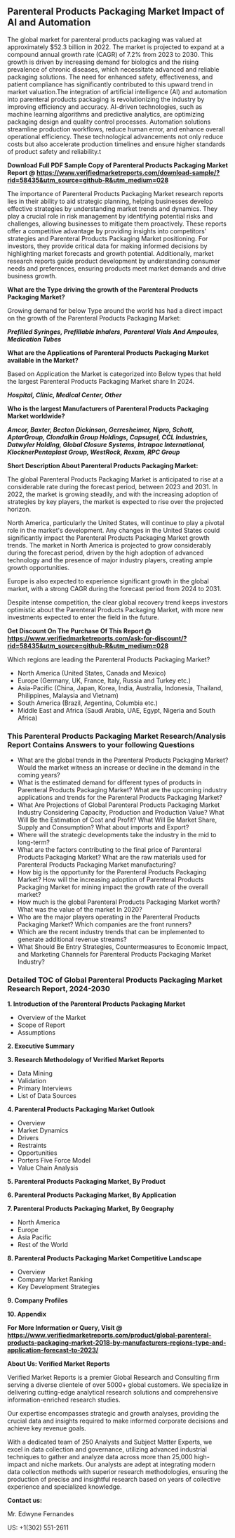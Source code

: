 <h2>Parenteral Products Packaging Market Impact of AI and Automation</h2>The global market for parenteral products packaging was valued at approximately $52.3 billion in 2022. The market is projected to expand at a compound annual growth rate (CAGR) of 7.2% from 2023 to 2030. This growth is driven by increasing demand for biologics and the rising prevalence of chronic diseases, which necessitate advanced and reliable packaging solutions. The need for enhanced safety, effectiveness, and patient compliance has significantly contributed to this upward trend in market valuation.The integration of artificial intelligence (AI) and automation into parenteral products packaging is revolutionizing the industry by improving efficiency and accuracy. AI-driven technologies, such as machine learning algorithms and predictive analytics, are optimizing packaging design and quality control processes. Automation solutions streamline production workflows, reduce human error, and enhance overall operational efficiency. These technological advancements not only reduce costs but also accelerate production timelines and ensure higher standards of product safety and reliability.t</p><p id="" class=""><strong>Download Full PDF Sample Copy of Parenteral Products Packaging Market Report @ <a href="https://www.verifiedmarketreports.com/download-sample/?rid=58435&utm_source=github-R&utm_medium=028" target="_blank">https://www.verifiedmarketreports.com/download-sample/?rid=58435&utm_source=github-R&utm_medium=028</a></strong></p><p>The importance of&nbsp;Parenteral Products Packaging Market research reports lies in their ability to aid strategic planning, helping businesses develop effective strategies by understanding market trends and dynamics. They play a crucial role in risk management by identifying potential risks and challenges, allowing businesses to mitigate them proactively. These reports offer a competitive advantage by providing insights into competitors' strategies and Parenteral Products Packaging Market positioning. For investors, they provide critical data for making informed decisions by highlighting market forecasts and growth potential. Additionally, market research reports guide product development by understanding consumer needs and preferences, ensuring products meet market demands and drive business growth.</p><p><strong>What are the&nbsp;Type driving the growth of the Parenteral Products Packaging Market?</strong></p><p id="" class="">Growing demand for below Type around the world has had a direct impact on the growth of the Parenteral Products Packaging Market:</p><em><strong>Prefilled Syringes, Prefillable Inhalers, Parenteral Vials And Ampoules, Medication Tubes</strong></em></p><strong>What are the&nbsp;Applications&nbsp;of Parenteral Products Packaging Market available in the Market?</strong></p><p id="" class="">Based on Application the Market is categorized into Below types that held the largest Parenteral Products Packaging Market share In 2024.</p><em><strong>Hospital, Clinic, Medical Center, Other</strong></em></p><strong>Who is the largest Manufacturers of Parenteral Products Packaging Market worldwide?</strong></p><p><em><strong>Amcor, Baxter, Becton Dickinson, Gerresheimer, Nipro, Schott, AptarGroup, Clondalkin Group Holdings, Capsugel, CCL Industries, Datwyler Holding, Global Closure Systems, Intrapac International, KlocknerPentaplast Group, WestRock, Rexam, RPC Group</strong></em></p><p id="" class=""><strong>Short Description About Parenteral Products Packaging Market:</strong></p><p>The global Parenteral Products Packaging Market is anticipated to rise at a considerable rate during the forecast period, between 2023 and 2031. In 2022, the market is growing steadily, and with the increasing adoption of strategies by key players, the market is expected to rise over the projected horizon.</p><p>North America, particularly the United States, will continue to play a pivotal role in the market's development. Any changes in the United States could significantly impact the Parenteral Products Packaging Market growth trends. The market in North America is projected to grow considerably during the forecast period, driven by the high adoption of advanced technology and the presence of major industry players, creating ample growth opportunities.</p><p>Europe is also expected to experience significant growth in the global market, with a strong CAGR during the forecast period from 2024 to 2031.</p><p>Despite intense competition, the clear global recovery trend keeps investors optimistic about the Parenteral Products Packaging Market, with more new investments expected to enter the field in the future.</p><p id="" class=""><strong>Get Discount On The Purchase Of This Report @ <a href="https://www.verifiedmarketreports.com/ask-for-discount/?rid=58435&utm_source=github-R&utm_medium=028" target="_blank">https://www.verifiedmarketreports.com/ask-for-discount/?rid=58435&utm_source=github-R&utm_medium=028</a></strong></p>Which regions are leading the Parenteral Products Packaging Market?</p><ul><li>North America (United States, Canada and Mexico)</li><li>Europe (Germany, UK, France, Italy, Russia and Turkey etc.)</li><li>Asia-Pacific (China, Japan, Korea, India, Australia, Indonesia, Thailand, Philippines, Malaysia and Vietnam)</li><li>South America (Brazil, Argentina, Columbia etc.)</li><li>Middle East and Africa (Saudi Arabia, UAE, Egypt, Nigeria and South Africa)</li></ul><h3 id="" class="">This Parenteral Products Packaging Market Research/Analysis Report Contains Answers to your following Questions</h3><ul><li>What are the global trends in the Parenteral Products Packaging Market? Would the market witness an increase or decline in the demand in the coming years?</li><li>What is the estimated demand for different types of products in Parenteral Products Packaging Market? What are the upcoming industry applications and trends for the Parenteral Products Packaging Market?</li><li>What Are Projections of Global Parenteral Products Packaging Market Industry Considering Capacity, Production and Production Value? What Will Be the Estimation of Cost and Profit? What Will Be Market Share, Supply and Consumption? What about imports and Export?</li><li>Where will the strategic developments take the industry in the mid to long-term?</li><li>What are the factors contributing to the final price of Parenteral Products Packaging Market? What are the raw materials used for Parenteral Products Packaging Market manufacturing?</li><li>How big is the opportunity for the Parenteral Products Packaging Market? How will the increasing adoption of Parenteral Products Packaging Market for mining impact the growth rate of the overall market?</li><li>How much is the global Parenteral Products Packaging Market worth? What was the value of the market In 2020?</li><li>Who are the major players operating in the Parenteral Products Packaging Market? Which companies are the front runners?</li><li>Which are the recent industry trends that can be implemented to generate additional revenue streams?</li><li>What Should Be Entry Strategies, Countermeasures to Economic Impact, and Marketing Channels for Parenteral Products Packaging Market Industry?</li></ul><h3 id="" class="">Detailed TOC of Global Parenteral Products Packaging Market Research Report, 2024-2030</h3><p id="" class=""><strong>1. Introduction of the Parenteral Products Packaging Market</strong></p><ul><li>Overview of the Market</li><li>Scope of Report</li><li>Assumptions</li></ul><p id="" class=""><strong>2. Executive Summary</strong></p><p id="" class=""><strong>3. Research Methodology of Verified Market Reports</strong></p><ul><li>Data Mining</li><li>Validation</li><li>Primary Interviews</li><li>List of Data Sources</li></ul><p id="" class=""><strong>4. Parenteral Products Packaging Market Outlook</strong></p><ul><li>Overview</li><li>Market Dynamics</li><li>Drivers</li><li>Restraints</li><li>Opportunities</li><li>Porters Five Force Model</li><li>Value Chain Analysis</li></ul><p id="" class=""><strong>5. Parenteral Products Packaging Market, By Product</strong></p><p id="" class=""><strong>6. Parenteral Products Packaging Market, By Application</strong></p><p id="" class=""><strong>7. Parenteral Products Packaging Market, By Geography</strong></p><ul><li>North America</li><li>Europe</li><li>Asia Pacific</li><li>Rest of the World</li></ul><p id="" class=""><strong>8. Parenteral Products Packaging Market Competitive Landscape</strong></p><ul><li>Overview</li><li>Company Market Ranking</li><li>Key Development Strategies</li></ul><p id="" class=""><strong>9. Company Profiles</strong></p><p id="" class=""><strong>10. Appendix</strong></p><p id="" class=""><strong>For More Information or Query, Visit @ <a href="https://www.verifiedmarketreports.com/product/global-parenteral-products-packaging-market-2018-by-manufacturers-regions-type-and-application-forecast-to-2023/" target="_blank">https://www.verifiedmarketreports.com/product/global-parenteral-products-packaging-market-2018-by-manufacturers-regions-type-and-application-forecast-to-2023/</a></strong></p><p id="" class=""><strong>About Us: Verified Market Reports</strong></p><p id="" class="">Verified Market Reports is a premier Global Research and Consulting firm serving a diverse clientele of over 5000+ global customers. We specialize in delivering cutting-edge analytical research solutions and comprehensive information-enriched research studies.</p><p id="" class="">Our expertise encompasses strategic and growth analyses, providing the crucial data and insights required to make informed corporate decisions and achieve key revenue goals.</p><p id="" class="">With a dedicated team of 250 Analysts and Subject Matter Experts, we excel in data collection and governance, utilizing advanced industrial techniques to gather and analyze data across more than 25,000 high-impact and niche markets. Our analysts are adept at integrating modern data collection methods with superior research methodologies, ensuring the production of precise and insightful research based on years of collective experience and specialized knowledge.</p><p id="" class=""><strong>Contact us:</strong></p><p id="" class="">Mr. Edwyne Fernandes</p><p id="" class="">US: +1(302) 551-2611</p>